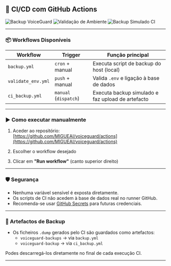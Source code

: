 ## 🔁 CI/CD com GitHub Actions

![Backup VoiceGuard](https://github.com/MIGUEAI/voiceguard/actions/workflows/backup.yml/badge.svg)
![Validação de Ambiente](https://github.com/MIGUEAI/voiceguard/actions/workflows/validate_env.yml/badge.svg)
![Backup Simulado CI](https://github.com/MIGUEAI/voiceguard/actions/workflows/ci_backup.yml/badge.svg)

---

### 📦 Workflows Disponíveis

| Workflow                | Trigger                | Função principal                                  |
|------------------------|------------------------|---------------------------------------------------|
| `backup.yml`           | `cron` + manual        | Executa script de backup do host (local)          |
| `validate_env.yml`     | `push` + manual        | Valida `.env` e ligação à base de dados           |
| `ci_backup.yml`        | `manual` (`dispatch`)  | Executa backup simulado e faz upload de artefacto |

---

### ▶️ Como executar manualmente

1. Aceder ao repositório:  
   [https://github.com/MIGUEAI/voiceguard/actions](https://github.com/MIGUEAI/voiceguard/actions)

2. Escolher o workflow desejado

3. Clicar em **"Run workflow"** (canto superior direito)

---

### 🛡️ Segurança

- Nenhuma variável sensível é exposta diretamente.
- Os scripts de CI não acedem à base de dados real no runner GitHub.
- Recomenda-se usar [GitHub Secrets](https://github.com/MIGUEAI/voiceguard/settings/secrets/actions) para futuras credenciais.

---

### 📁 Artefactos de Backup

- Os ficheiros `.dump` gerados pelo CI são guardados como artefactos:
  - `voiceguard-backups` → via `backup.yml`
  - `voiceguard-backup`  → via `ci_backup.yml`

Podes descarregá-los diretamente no final de cada execução CI.

---
